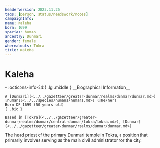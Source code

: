 ```yaml
---
headerVersion: 2023.11.25
tags: [person, status/needswork/notes]
campaignInfo:
name: Kaleha
born: 1699
species: human
ancestry: Dunmari
gender: female
whereabouts: Tokra
title: Kaleha
---
```

# Kaleha
<div class="grid cards ext-narrow-margin ext-one-column" markdown>
- :octicons-info-24:{ .lg .middle } __Biographical Information__

    A [Dunmari](<../../gazetteer/greater-dunmar/realms/dunmar/dunmar.md>) [human](<../../species/humans/humans.md>) (she/her)  
    Born DR 1699 (50 years old)  
    { .bio }

    Based in [Tokra](<../../gazetteer/greater-dunmar/realms/dunmar/central-dunmar/tokra/tokra.md>), [Dunmar](<../../gazetteer/greater-dunmar/realms/dunmar/dunmar.md>)
</div>


The head priest of the primary Dunmari temple in Tokra, a position that primarily involves serving as the main civil administrator for the city.  